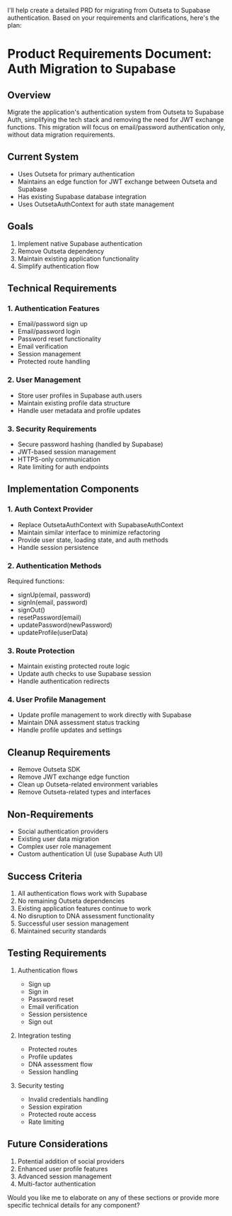 I'll help create a detailed PRD for migrating from Outseta to Supabase authentication. Based on your requirements and clarifications, here's the plan:

# Product Requirements Document: Auth Migration to Supabase

## Overview
Migrate the application's authentication system from Outseta to Supabase Auth, simplifying the tech stack and removing the need for JWT exchange functions. This migration will focus on email/password authentication only, without data migration requirements.

## Current System
- Uses Outseta for primary authentication
- Maintains an edge function for JWT exchange between Outseta and Supabase
- Has existing Supabase database integration
- Uses OutsetaAuthContext for auth state management

## Goals
1. Implement native Supabase authentication
2. Remove Outseta dependency
3. Maintain existing application functionality
4. Simplify authentication flow

## Technical Requirements

### 1. Authentication Features
- Email/password sign up
- Email/password login
- Password reset functionality
- Email verification
- Session management
- Protected route handling

### 2. User Management
- Store user profiles in Supabase auth.users
- Maintain existing profile data structure
- Handle user metadata and profile updates

### 3. Security Requirements
- Secure password hashing (handled by Supabase)
- JWT-based session management
- HTTPS-only communication
- Rate limiting for auth endpoints

## Implementation Components

### 1. Auth Context Provider
- Replace OutsetaAuthContext with SupabaseAuthContext
- Maintain similar interface to minimize refactoring
- Provide user state, loading state, and auth methods
- Handle session persistence

### 2. Authentication Methods
Required functions:
- signUp(email, password)
- signIn(email, password)
- signOut()
- resetPassword(email)
- updatePassword(newPassword)
- updateProfile(userData)

### 3. Route Protection
- Maintain existing protected route logic
- Update auth checks to use Supabase session
- Handle authentication redirects

### 4. User Profile Management
- Update profile management to work directly with Supabase
- Maintain DNA assessment status tracking
- Handle profile updates and settings

## Cleanup Requirements
- Remove Outseta SDK
- Remove JWT exchange edge function
- Clean up Outseta-related environment variables
- Remove Outseta-related types and interfaces

## Non-Requirements
- Social authentication providers
- Existing user data migration
- Complex user role management
- Custom authentication UI (use Supabase Auth UI)

## Success Criteria
1. All authentication flows work with Supabase
2. No remaining Outseta dependencies
3. Existing application features continue to work
4. No disruption to DNA assessment functionality
5. Successful user session management
6. Maintained security standards

## Testing Requirements
1. Authentication flows
   - Sign up
   - Sign in
   - Password reset
   - Email verification
   - Session persistence
   - Sign out

2. Integration testing
   - Protected routes
   - Profile updates
   - DNA assessment flow
   - Session handling

3. Security testing
   - Invalid credentials handling
   - Session expiration
   - Protected route access
   - Rate limiting

## Future Considerations
1. Potential addition of social providers
2. Enhanced user profile features
3. Advanced session management
4. Multi-factor authentication

Would you like me to elaborate on any of these sections or provide more specific technical details for any component?
